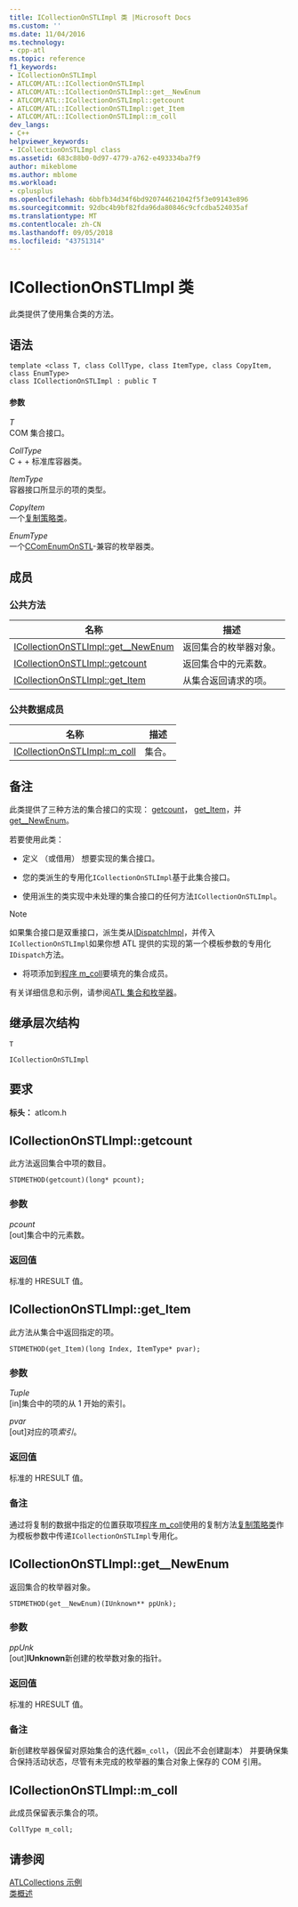 ```yaml
---
title: ICollectionOnSTLImpl 类 |Microsoft Docs
ms.custom: ''
ms.date: 11/04/2016
ms.technology:
- cpp-atl
ms.topic: reference
f1_keywords:
- ICollectionOnSTLImpl
- ATLCOM/ATL::ICollectionOnSTLImpl
- ATLCOM/ATL::ICollectionOnSTLImpl::get__NewEnum
- ATLCOM/ATL::ICollectionOnSTLImpl::getcount
- ATLCOM/ATL::ICollectionOnSTLImpl::get_Item
- ATLCOM/ATL::ICollectionOnSTLImpl::m_coll
dev_langs:
- C++
helpviewer_keywords:
- ICollectionOnSTLImpl class
ms.assetid: 683c88b0-0d97-4779-a762-e493334ba7f9
author: mikeblome
ms.author: mblome
ms.workload:
- cplusplus
ms.openlocfilehash: 6bbfb34d34f6bd920744621042f5f3e09143e896
ms.sourcegitcommit: 92dbc4b9bf82fda96da80846c9cfcdba524035af
ms.translationtype: MT
ms.contentlocale: zh-CN
ms.lasthandoff: 09/05/2018
ms.locfileid: "43751314"
---
```

# <a name="icollectiononstlimpl-class"></a>ICollectionOnSTLImpl 类

此类提供了使用集合类的方法。

## <a name="syntax"></a>语法

```
template <class T, class CollType, class ItemType, class CopyItem, class EnumType>  
class ICollectionOnSTLImpl : public T
```

#### <a name="parameters"></a>参数

*T*  
COM 集合接口。

*CollType*  
C + + 标准库容器类。

*ItemType*  
容器接口所显示的项的类型。

*CopyItem*  
一个[复制策略类](../../atl/atl-copy-policy-classes.md)。

*EnumType*  
一个[CComEnumOnSTL](../../atl/reference/ccomenumonstl-class.md)-兼容的枚举器类。

## <a name="members"></a>成员

### <a name="public-methods"></a>公共方法

|名称|描述|
|----------|-----------------|
|[ICollectionOnSTLImpl::get__NewEnum](#newenum)|返回集合的枚举器对象。|
|[ICollectionOnSTLImpl::getcount](#get_count)|返回集合中的元素数。|
|[ICollectionOnSTLImpl::get_Item](#get_item)|从集合返回请求的项。|

### <a name="public-data-members"></a>公共数据成员

|名称|描述|
|----------|-----------------|
|[ICollectionOnSTLImpl::m_coll](#m_coll)|集合。|

## <a name="remarks"></a>备注

此类提供了三种方法的集合接口的实现： [getcount](#get_count)， [get_Item](#get_item)，并[get__NewEnum](#newenum)。

若要使用此类：

- 定义 （或借用） 想要实现的集合接口。

- 您的类派生的专用化`ICollectionOnSTLImpl`基于此集合接口。

- 使用派生的类实现中未处理的集合接口的任何方法`ICollectionOnSTLImpl`。

> [!NOTE]
>  如果集合接口是双重接口，派生类从[IDispatchImpl](../../atl/reference/idispatchimpl-class.md)，并传入`ICollectionOnSTLImpl`如果你想 ATL 提供的实现的第一个模板参数的专用化`IDispatch`方法。

- 将项添加到[程序 m_coll](#m_coll)要填充的集合成员。

有关详细信息和示例，请参阅[ATL 集合和枚举器](../../atl/atl-collections-and-enumerators.md)。

## <a name="inheritance-hierarchy"></a>继承层次结构

`T`

`ICollectionOnSTLImpl`

## <a name="requirements"></a>要求

**标头：** atlcom.h

##  <a name="get_count"></a>  ICollectionOnSTLImpl::getcount

此方法返回集合中项的数目。

```
STDMETHOD(getcount)(long* pcount);
```

### <a name="parameters"></a>参数

*pcount*  
[out]集合中的元素数。

### <a name="return-value"></a>返回值

标准的 HRESULT 值。

##  <a name="get_item"></a>  ICollectionOnSTLImpl::get_Item

此方法从集合中返回指定的项。

```
STDMETHOD(get_Item)(long Index, ItemType* pvar);
```

### <a name="parameters"></a>参数

*Tuple*  
[in]集合中的项的从 1 开始的索引。

*pvar*  
[out]对应的项*索引*。

### <a name="return-value"></a>返回值

标准的 HRESULT 值。

### <a name="remarks"></a>备注

通过将复制的数据中指定的位置获取项[程序 m_coll](#m_coll)使用的复制方法[复制策略类](../../atl/atl-copy-policy-classes.md)作为模板参数中传递`ICollectionOnSTLImpl`专用化。

##  <a name="newenum"></a>  ICollectionOnSTLImpl::get__NewEnum

返回集合的枚举器对象。

```
STDMETHOD(get__NewEnum)(IUnknown** ppUnk);
```

### <a name="parameters"></a>参数

*ppUnk*  
[out]**IUnknown**新创建的枚举数对象的指针。

### <a name="return-value"></a>返回值

标准的 HRESULT 值。

### <a name="remarks"></a>备注

新创建枚举器保留对原始集合的迭代器`m_coll`，（因此不会创建副本） 并要确保集合保持活动状态，尽管有未完成的枚举器的集合对象上保存的 COM 引用。

##  <a name="m_coll"></a>  ICollectionOnSTLImpl::m_coll

此成员保留表示集合的项。

```
CollType m_coll;
```

## <a name="see-also"></a>请参阅

[ATLCollections 示例](../../visual-cpp-samples.md)   
[类概述](../../atl/atl-class-overview.md)
